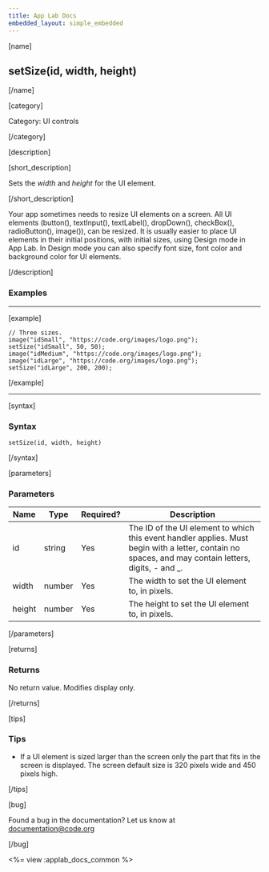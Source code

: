 ```yaml
---
title: App Lab Docs
embedded_layout: simple_embedded
---
```


[name]

## setSize(id, width, height)

[/name]

[category]

Category: UI controls

[/category]

[description]

[short_description]

Sets the *width* and *height* for the UI element.

[/short_description]

Your app sometimes needs to resize UI elements on a screen. All UI elements (button(), textInput(), textLabel(), dropDown(), checkBox(), radioButton(), image()), can be resized. It is usually easier to place UI elements in their initial positions, with initial sizes, using Design mode in App Lab. In Design mode you can also specify font size, font color and background color for UI elements.

[/description]

### Examples
____________________________________________________

[example]

```
// Three sizes.
image("idSmall", "https://code.org/images/logo.png");
setSize("idSmall", 50, 50);
image("idMedium", "https://code.org/images/logo.png");
image("idLarge", "https://code.org/images/logo.png");
setSize("idLarge", 200, 200);
```

[/example]
____________________________________________________

[syntax]

### Syntax

```
setSize(id, width, height)
```

[/syntax]

[parameters]

### Parameters

| Name  | Type | Required? | Description |
|-----------------|------|-----------|-------------|
| id | string | Yes | The ID of the UI element to which this event handler applies. Must begin with a letter, contain no spaces, and may contain letters, digits, - and _. |
| width | number | Yes | The width to set the UI element to, in pixels. |
| height | number | Yes | The height to set the UI element to, in pixels. |

[/parameters]

[returns]

### Returns
No return value. Modifies display only.

[/returns]

[tips]

### Tips

- If a UI element is sized larger than the screen only the part that fits in the screen is displayed. The screen default size is 320 pixels wide and 450 pixels high.

[/tips]

[bug]

Found a bug in the documentation? Let us know at documentation@code.org

[/bug]

<%= view :applab_docs_common %>
